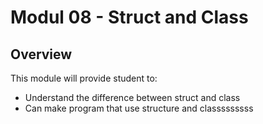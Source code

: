 # Modul 08 - Struct and Class

## Overview
This module will provide student to:
* Understand the difference between struct and class
* Can make program that use structure and classsssssss